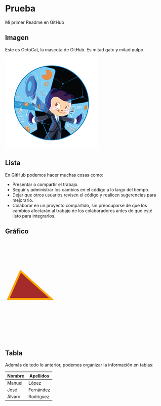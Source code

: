 # Prueba
Mi primer Readme en GitHub



## Imagen
Este es OctoCat, la mascota de GitHub. Es mitad gato y mitad pulpo.

<img src="Fintechtocat.png" width="300" height="300">

## Lista
En GitHub podemos hacer muchas cosas como:

+ Presentar o compartir el trabajo.
+ Seguir y administrar los cambios en el código a lo largo del tiempo.
+ Dejar que otros usuarios revisen el código y realicen sugerencias para mejorarlo.
+ Colaborar en un proyecto compartido, sin preocuparse de que los cambios afectarán al trabajo de los colaboradores antes de que esté listo para integrarlos.

## Gráfico 

<html>
<head>
  <meta charset="UTF-8">
</head>
<body>
<svg height="320" width="500" xmlns="http://www.w3.org/2000/svg">
  <polygon points="10,190 150,190 50,100"
           style="fill:brown;stroke:orange;stroke-width:6" />
</svg>
</body>
</html>


## Tabla
Además de todo lo anterior, podemos organizar la información en tablas:

| Nombre | Apellidos |
|--------|-----------|
|Manuel|López|
|José|Fernández|
|Álvaro|Rodríguez|

